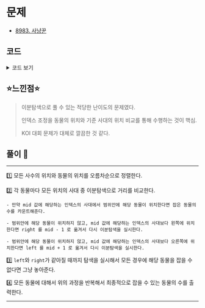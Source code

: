 # 문제

- [8983. 사냥꾼](https://www.acmicpc.net/problem/8983)

## 코드

<details><summary> 코드 보기 </summary>

```java
import java.awt.Point;
import java.io.BufferedReader;
import java.io.IOException;
import java.io.InputStreamReader;
import java.util.ArrayList;
import java.util.Collections;
import java.util.List;
import java.util.StringTokenizer;

public class Q8983 {
    static int M, N, L; // 사대의 수, 동물의 수, 사정거리
    static List<Integer> position = new ArrayList<>();
    static List<Point> animal = new ArrayList<>();

    public static void main(String[] args) throws IOException {
        init();
        solution();
    }

    static void solution() {
        int count = 0;
        for (int i = 0; i < N; i++) {
            Point ani = animal.get(i);
            if(binSearch(ani.x, ani.y))
                count += 1;
        }
        System.out.println(count);
    }

    static boolean binSearch(int x, int y) {
        int left = 0, right = M - 1, mid = 0, m = 0;
        while(left <= right){
            mid = (left + right) / 2;
            m = position.get(mid);
            int tempDist = Math.abs(x - m) + y;
            if(tempDist <= L) return true;

            if(x < m) right = mid - 1;
            else left = mid + 1;
        }
        return false;
    }

    static void init() throws IOException {
        BufferedReader br = new BufferedReader(new InputStreamReader(System.in));
        StringTokenizer st = new StringTokenizer(br.readLine());
        M = stoi(st.nextToken());
        N = stoi(st.nextToken());
        L = stoi(st.nextToken());
        st = new StringTokenizer(br.readLine());

        for (int i = 0; i < M; i++)
            position.add(stoi(st.nextToken()));

        for (int i = 0; i < N; i++) {
            st = new StringTokenizer(br.readLine());
            animal.add(new Point(stoi(st.nextToken()), stoi(st.nextToken())));
        }
        Collections.sort(position);
        Collections.sort(animal, (a, b) -> (a.x - b.x));
    }

    static int stoi(String str) {
        return Integer.parseInt(str);
    }
}
```

</details>

## ⭐️느낀점⭐️

> 이분탐색으로 풀 수 있는 적당한 난이도의 문제였다.
>
> 인덱스 조정을 동물의 위치와 기준 사대의 위치 비교를 통해 수행하는 것이 핵심.
>
> KOI 대회 문제가 대체로 깔끔한 것 같다.

## 풀이 📣

<hr/>
1️⃣ 모든 사수의 위치와 동물의 위치를 오름차순으로 정렬한다.

2️⃣ 각 동물마다 모든 위치의 사대 중 이분탐색으로 거리를 비교한다.

    - 만약 mid 값에 해당하는 인덱스의 사대에서 범위안에 해당 동물이 위치한다면 잡은 동물의 수를 카운트해준다.

    - 범위안에 해당 동물이 위치하지 않고, mid 값에 해당하는 인덱스의 사대보다 왼쪽에 위치한다면 right 를 mid - 1 로 옮겨서 다시 이분탐색을 실시한다.

    - 범위안에 해당 동물이 위치하지 않고, mid 값에 해당하는 인덱스의 사대보다 오른쪽에 위치한다면 left 를 mid + 1 로 옮겨서 다시 이분탐색을 실시한다.

3️⃣ `left`와 `right`가 같아질 때까지 탐색을 실시해서 모든 경우에 해당 동물을 잡을 수 없다면 그냥 놓아준다.

4️⃣ 모든 동물에 대해서 위의 과정을 반복해서 최종적으로 잡을 수 있는 동물의 수를 출력한다.

<hr/>
